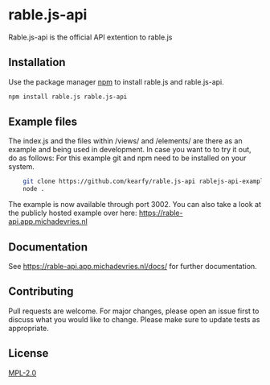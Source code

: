 # rable.js-api
Rable.js-api is the official API extention to rable.js

## Installation
Use the package manager [npm](https://npmjs.com) to install rable.js and rable.js-api.
```bash
npm install rable.js rable.js-api
```

## Example files
The index.js and the files within /views/ and /elements/ are there as an example and being used in development. In case you want to to try it out, do as follows:
For this example git and npm need to be installed on your system.
```bash
    git clone https://github.com/kearfy/rable.js-api rablejs-api-example && cd rablejs-api-example && npm install
    node .
```
The example is now available through port 3002.
You can also take a look at the publicly hosted example over here: https://rable-api.app.michadevries.nl

## Documentation
See https://rable-api.app.michadevries.nl/docs/ for further documentation.

## Contributing
Pull requests are welcome. For major changes, please open an issue first to discuss what you would like to change.
Please make sure to update tests as appropriate.

## License
[MPL-2.0](https://www.mozilla.org/en-US/MPL/2.0/)
